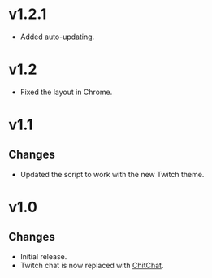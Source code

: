 # v1.2.1
- Added auto-updating.

# v1.2
- Fixed the layout in Chrome.

# v1.1

## Changes
- Updated the script to work with the new Twitch theme.

# v1.0

## Changes
- Initial release.
- Twitch chat is now replaced with [ChitChat](https://chitchat.ma.pe).

